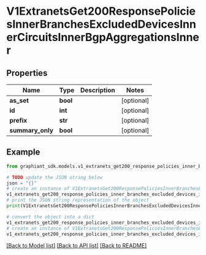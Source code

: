 # V1ExtranetsGet200ResponsePoliciesInnerBranchesExcludedDevicesInnerCircuitsInnerBgpAggregationsInner


## Properties

Name | Type | Description | Notes
------------ | ------------- | ------------- | -------------
**as_set** | **bool** |  | [optional] 
**id** | **int** |  | [optional] 
**prefix** | **str** |  | [optional] 
**summary_only** | **bool** |  | [optional] 

## Example

```python
from graphiant_sdk.models.v1_extranets_get200_response_policies_inner_branches_excluded_devices_inner_circuits_inner_bgp_aggregations_inner import V1ExtranetsGet200ResponsePoliciesInnerBranchesExcludedDevicesInnerCircuitsInnerBgpAggregationsInner

# TODO update the JSON string below
json = "{}"
# create an instance of V1ExtranetsGet200ResponsePoliciesInnerBranchesExcludedDevicesInnerCircuitsInnerBgpAggregationsInner from a JSON string
v1_extranets_get200_response_policies_inner_branches_excluded_devices_inner_circuits_inner_bgp_aggregations_inner_instance = V1ExtranetsGet200ResponsePoliciesInnerBranchesExcludedDevicesInnerCircuitsInnerBgpAggregationsInner.from_json(json)
# print the JSON string representation of the object
print(V1ExtranetsGet200ResponsePoliciesInnerBranchesExcludedDevicesInnerCircuitsInnerBgpAggregationsInner.to_json())

# convert the object into a dict
v1_extranets_get200_response_policies_inner_branches_excluded_devices_inner_circuits_inner_bgp_aggregations_inner_dict = v1_extranets_get200_response_policies_inner_branches_excluded_devices_inner_circuits_inner_bgp_aggregations_inner_instance.to_dict()
# create an instance of V1ExtranetsGet200ResponsePoliciesInnerBranchesExcludedDevicesInnerCircuitsInnerBgpAggregationsInner from a dict
v1_extranets_get200_response_policies_inner_branches_excluded_devices_inner_circuits_inner_bgp_aggregations_inner_from_dict = V1ExtranetsGet200ResponsePoliciesInnerBranchesExcludedDevicesInnerCircuitsInnerBgpAggregationsInner.from_dict(v1_extranets_get200_response_policies_inner_branches_excluded_devices_inner_circuits_inner_bgp_aggregations_inner_dict)
```
[[Back to Model list]](../README.md#documentation-for-models) [[Back to API list]](../README.md#documentation-for-api-endpoints) [[Back to README]](../README.md)


